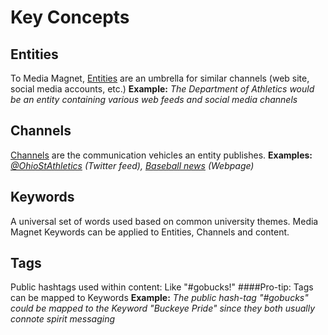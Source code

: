 Key Concepts
============

Entities
--------
To Media Magnet, [Entities](entities/README.md) are an umbrella for similar channels (web site, social media accounts, etc.)
**Example:** *The Department of Athletics would be an entity containing various web feeds and social media channels*

Channels
--------
[Channels](entities/README.md) are the communication vehicles an entity publishes. 
**Examples:** *[@OhioStAthletics](https://twitter.com/OhioStAthletics) (Twitter feed), 
[Baseball news](http://www.ohiostatebuckeyes.com/sports/m-basebl/spec-rel/osu-m-basebl-spec-rel.html) (Webpage)*

Keywords
--------
A universal set of words used based on common university themes. Media Magnet Keywords can be applied to Entities, Channels and content.

Tags
----
Public hashtags used within content: Like "#gobucks!"
####Pro-tip: Tags can be mapped to Keywords
**Example:** *The public hash-tag "#gobucks" could be mapped to the Keyword "Buckeye Pride" since they both usually connote spirit messaging*
